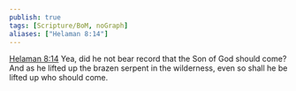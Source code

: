 ```yaml
---
publish: true
tags: [Scripture/BoM, noGraph]
aliases: ["Helaman 8:14"]
---
```

[Helaman 8:14](https://churchofjesuschrist.org/study/scriptures/bofm/hel/8?lang=eng&id=p14#p14) Yea, did he not bear record that the Son of God should come? And as he lifted up the brazen serpent in the wilderness, even so shall he be lifted up who should come.
